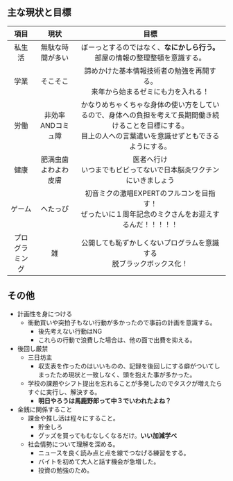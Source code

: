 ## 主な現状と目標
|項目|現状|目標|
|:---:|:---:|:---:|
|私生活|無駄な時間が多い|ぼーっとするのではなく、**なにかしら行う。**<br>部屋の情報の整理整頓を意識する。|
|学業|そこそこ|諦めかけた基本情報技術者の勉強を再開する。<br>来年から始まるゼミにも力を入れる！|
|労働|非効率ANDコミュ障|かなりめちゃくちゃな身体の使い方をしているので、身体への負担を考えて長期間働き続けることを目標にする。<br>目上の人への言葉遣いを意識せずともできるようにする。|
|健康|肥満虫歯よわよわ皮膚|医者へ行け<br>いつまでもビビってないで日本脳炎ワクチンにいきましょう|
|ゲーム|へたっぴ|初音ミクの激唱EXPERTのフルコンを目指す！<br>ぜったいに１周年記念のミクさんをお迎えするんだ！！！！！|
|プログラミング|雑|公開しても恥ずかしくないプログラムを意識する<br>脱ブラックボックス化！|

## その他
* 計画性を身につける
    * 衝動買いや突拍子もない行動が多かったので事前の計画を意識する。
      * 後先考えない行動はNG 
      * これらの行動で浪費した場合は、他の面で出費を抑える。
* 後回し厳禁
    * 三日坊主 
      * 収支表を作ったのはいいものの、記録を後回しにする癖がついてしまったため現状と一致しなく、頭を抱えた事が多かった。
    * 学校の課題やシフト提出を忘れることが多発したのでタスクが増えたらすぐに実行し、解決する。
      * **明日やろうは馬鹿野郎って中３でいわれたよね？**
* 金銭に関係すること
    * 課金や推し活は程々にすること。
      * 貯金しろ
      * グッズを買ってもむなしくなるだけ。__いい加減学べ__
    * 社会情勢について理解を深める。
        * ニュースを良く読み点と点を線でつなげる練習をする。
        * バイトを初めて大人と話す機会が急増した。
        * 投資の勉強のため。

